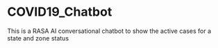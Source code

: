# COVID19_Chatbot
This is a RASA AI conversational chatbot to show the active cases for a state and zone status
